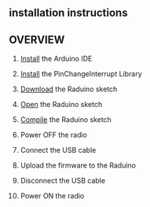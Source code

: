 ## installation instructions
##         OVERVIEW

1. [Install](https://github.com/amunters/bitx40/blob/master/installation_instructions/1-IDE-installation.md) the Arduino IDE

2. [Install](https://github.com/amunters/bitx40/blob/master/library-install.md) the PinChangeInterrupt Library

3. [Download](https://github.com/amunters/bitx40/blob/master/installation_instructions/2-download-sketch.md) the Raduino sketch

4. [Open](https://github.com/amunters/bitx40/blob/master/installation_instructions/3-open-sketch.md) the Raduino sketch

5. [Compile](https://github.com/amunters/bitx40/blob/master/installation_instructions/4-compile-sketch.md) the Raduino sketch

6. Power OFF the radio

7. Connect the USB cable

8. Upload the firmware to the Raduino

9. Disconnect the USB cable

10. Power ON the radio
